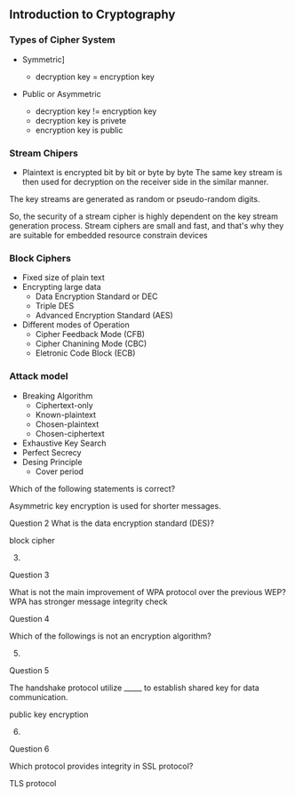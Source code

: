 

## Introduction to Cryptography

### Types of Cipher System

* Symmetric]
    * decryption key =  encryption key 

* Public or Asymmetric
    * decryption key != encryption key
    * decryption key is privete
    * encryption key is public

### Stream Chipers

* Plaintext is encrypted bit by bit or byte by byte
The same key stream is then used for
decryption on the receiver side in the similar manner.

The key streams are generated as random or pseudo-random digits.

So, the security of a stream cipher is highly dependent
on the key stream generation process.
Stream ciphers are small and fast, and
that's why they are suitable for embedded resource constrain devices

### Block Ciphers

* Fixed size of plain text
* Encrypting large data
    * Data Encryption Standard or DEC
    * Triple DES
    * Advanced Encryption Standard (AES)
* Different modes of Operation
    * Cipher Feedback Mode (CFB)
    * Cipher Chanining Mode (CBC)
    * Eletronic Code Block (ECB)

### Attack model

* Breaking Algorithm
    * Ciphertext-only
    * Known-plaintext
    * Chosen-plaintext
    * Chosen-ciphertext
* Exhaustive Key Search
* Perfect Secrecy
* Desing Principle
    * Cover period







Which of the following statements is correct?

Asymmetric key encryption is used for shorter messages.

Question 2
What is the data encryption standard (DES)?

block cipher

3.
Question 3

What is not the main improvement of WPA protocol over the previous WEP?
WPA has stronger message integrity check


Question 4

Which of the followings is not an encryption algorithm?

5.
Question 5

The handshake protocol utilize _____ to establish shared key for data communication.

public key encryption


6.
Question 6

Which protocol provides integrity in SSL protocol? 

TLS protocol